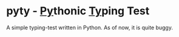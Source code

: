 # pyty - <ins>Py</ins>thonic <ins>Ty</ins>ping Test

<p>A simple typing-test written in Python. As of now, it is quite buggy.</p>
